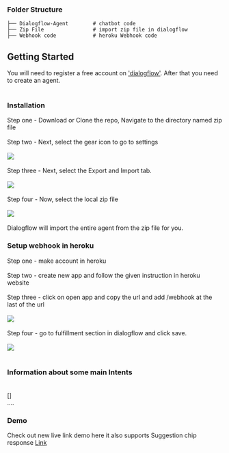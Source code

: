 
### Folder Structure

    ├── Dialogflow-Agent        # chatbot code
    ├── Zip File                # import zip file in dialogflow
    ├── Webhook code            # heroku Webhook code
    
    
## Getting Started

You will need to register a free account on ['dialogflow'](https://dialogflow.cloud.google.com/). After that you need to create an agent. <br> <br>

### Installation

Step one - Download or Clone the repo, Navigate to the directory named zip file <br> <br>
Step two - Next, select the gear icon to go to settings <br> <br>
![](https://i.imgur.com/jCtS0Fi.png)  <br> <br>
Step three - Next, select the Export and Import tab.  <br> <br>
![](https://imgur.com/SQ9WxMP.png)  <br> <br>
Step four - Now, select the local zip file  <br> <br>
![](https://imgur.com/KsfBpU8.png)  <br> <br>
Dialogflow will import the entire agent from the zip file for you. 

### Setup webhook in heroku 

Step one - make account in heroku <br> <br>
Step two - create new app and follow the given instruction in heroku website <br> <br>
Step three - click on open app and copy the url and add /webhook at the last of the url <br> <br>
![](https://imgur.com/QonOn2M.png)  <br> <br>
Step four - go to fulfillment section in dialogflow and click save. <br> <br>
![](https://imgur.com/CPGs1Xa.png)  <br> <br>
 
### Information about some main Intents <br> <br>
[]  
....

### Demo 
Check out new live link demo here it also supports Suggestion chip response [Link](https://tacoaccounttest.github.io/)



    
